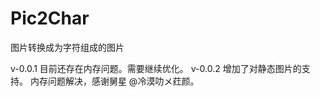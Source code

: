 # Pic2Char
图片转换成为字符组成的图片

v-0.0.1 目前还存在内存问题。需要继续优化。
v-0.0.2 
    增加了对静态图片的支持。
    内存问题解决，感谢舅星 @冷漠叻メ荭颜。
